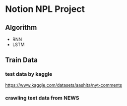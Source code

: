 # Notion NPL Project

## Algorithm
- RNN
- LSTM

## Train Data
### test data by kaggle
https://www.kaggle.com/datasets/aashita/nyt-comments

### crawling text data from NEWS
